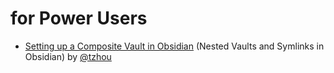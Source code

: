 # for Power Users

- [Setting up a Composite Vault in Obsidian](https://publish.obsidian.md/napkinium/Ideas/Setting+up+a+Composite+Vault+in+Obsidian) (Nested Vaults and Symlinks in Obsidian) by [@tzhou](https://github.com/tzhouhc)
